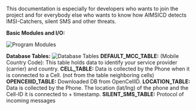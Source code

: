 This documentation is especially for developers who wants to join the project and for everybody else who wants to know how AIMSICD detects IMSI-Catchers, silent SMS and other threats. 

**Basic Modules and I/O:**

![Program Modules](https://github.com/SecUpwN/Android-IMSI-Catcher-Detector/blob/master/DOCUMENTATION/Program_Modules.png)



**Database Tables:**
![Database Tables](https://github.com/SecUpwN/Android-IMSI-Catcher-Detector/blob/master/DOCUMENTATION/aimsicd_myCellInfo_ER_2.png)
**DEFAULT_MCC_TABLE:** (Mobile Country Code): This table holds data to identify your service provider (carrier) and country.
**CELL_TABLE:** Data is collected by the Phone when it is connected to a Cell. (not from the table neighboring cells) 
**OPENCEllID_TABLE:** Downloaded DB from OpenCellID.
**LOCATION_TABLE:** Data is collected by the Phone. The location (lat/lng) of the phone and the Cell-ID it is connected to + timestamp.
**SILENT_SMS_TABLE:** Protocol of incoming messages
